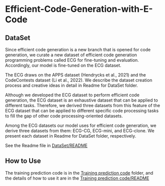 # Efficient-Code-Generation-with-E-Code

## DataSet
  Since efficient code generation is a new branch that is opened for code generation, we curate a new dataset of efficient code generation programming problems called ECG for fine-tuning and evaluation. Accordingly, our model is fine-tuned on the ECG dataset. 
  
  The ECG draws on the APPS dataset (Hendrycks et al., 2021) and the CodeContests dataset (Li et al., 2022). We describe the dataset creation process and creative ideas in detail in Readme for DataSet folder.

  Although we developed the ECG dataset to perform efficient code generation, the ECG dataset is an exhaustive dataset that can be applied to different tasks. Therefore, we derived three datasets from this feature of the ECG dataset that can be applied to different specific code processing tasks to fill the gap of other code processing-oriented datasets.
  
  Among the ECG datasets our model uses for efficient code generation, we derive three datasets from them: ECG-CG, ECG-mini, and ECG-clone. We present each dataset in Readme for DataSet folder, respectively.
  
See the Readme file in [DataSet/README](https://github.com/CodeGeneration2/Efficient-Code-Generation-with-E-Code/main/DataSet/README.md)


## How to Use

The training prediction code is in the [Training prediction code](https://github.com/CodeGeneration2/Efficient-Code-Generation-with-E-Code/tree/main/Training%20prediction%20code) folder, and the details of how to use it are in the [Training prediction code/README](https://github.com/CodeGeneration2/Efficient-Code-Generation-with-E-Code/blob/main/Training%20prediction%20code/README.md)
